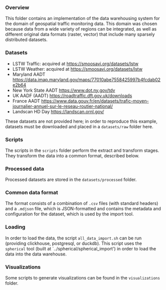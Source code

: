 ### Overview

This folder contains an implementation of the data warehousing system for the domain of geospatial traffic monitoring data. This domain was chosen because data from a wide variety of regions can be integrated, as well as different original data formats (raster, vector) that include many sparsely distributed datasets.

### Datasets

* LSTW Traffic: acquired at https://smoosavi.org/datasets/lstw 
* LSTW Weather: acquired at https://smoosavi.org/datasets/lstw
* Maryland AADT https://data.imap.maryland.gov/maps/77010abe7558425997b4fcdab02e2b64
* New York State AADT https://www.dot.ny.gov/tdv
* UK AADF (AADT) https://roadtraffic.dft.gov.uk/downloads
* France AADT https://www.data.gouv.fr/en/datasets/trafic-moyen-journalier-annuel-sur-le-reseau-routier-national/
* Landscan HD Day https://landscan.ornl.gov/

These datasets are not provided here; in order to reproduce this example, datasets must be downloaded and placed in a `datasets/raw` folder here. 

### Scripts

The scripts in the `scripts` folder perform the extract and transform stages. They transform the data into a common format, described below.

### Processed data

Processed datasets are stored in the `datasets/processed` folder.

### Common data format

The format consists of a combination of `.csv` files (with standard headers) and a `.mdjson` file, which is JSON-formatted and contains the metadata and configuration for the dataset, which is used by the import tool. 

### Loading

In order to load the data, the script `all_data_import.sh` can be run (providing clickhouse, postgresql, or duckdb). This script uses the `spherical` tool (built at `../spherical/spherical_import') in order to load the data into the data warehouse.


### Visualizations

Some scripts to generate visualizations can be found in the `visualizations` folder.
